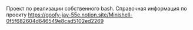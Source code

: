 Проект по реализации собственного bash. 
Справочная информация по проекту https://goofy-jay-55e.notion.site/Minishell-0f5f682604d646549e8cad5102ed2269
